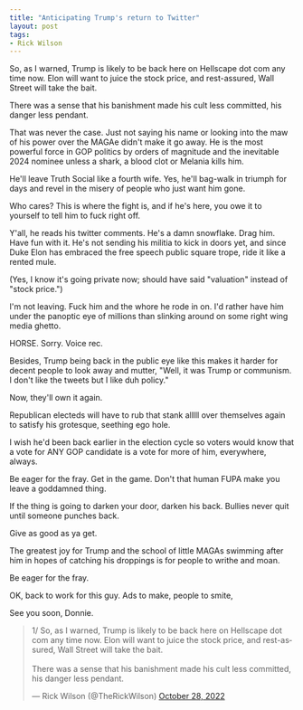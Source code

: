 ```yaml
---
title: "Anticipating Trump's return to Twitter"
layout: post
tags:
- Rick Wilson
---
```


So, as I warned, Trump is likely to be back here on Hellscape dot com any time now. Elon will want to juice the stock price, and rest-assured, Wall Street will take the bait.

There was a sense that his banishment made his cult less committed, his danger less pendant.

That was never the case. Just not saying his name or looking into the maw of his power over the MAGAe didn't make it go away. He is the most powerful force in GOP politics by orders of magnitude and the inevitable 2024 nominee unless a shark, a blood clot or Melania kills him.

He'll leave Truth Social like a fourth wife. Yes, he'll bag-walk in triumph for days and revel in the misery of people who just want him gone.

Who cares? This is where the fight is, and if he's here, you owe it to yourself to tell him to fuck right off.

Y'all, he reads his twitter comments. He's a damn snowflake. Drag him. Have fun with it. He's not sending his militia to kick in doors yet, and since Duke Elon has embraced the free speech public square trope, ride it like a rented mule.

(Yes, I know it's going private now; should have said "valuation" instead of "stock price.")

I'm not leaving. Fuck him and the whore he rode in on. I'd rather have him under the panoptic eye of millions than slinking around on some right wing media ghetto.

HORSE. Sorry. Voice rec.

Besides, Trump being back in the public eye like this makes it harder for decent people to look away and mutter, "Well, it was Trump or communism. I don't like the tweets but I like duh policy."

Now, they'll own it again.

Republican electeds will have to rub that stank alllll over themselves again to satisfy his grotesque, seething ego hole.

I wish he'd been back earlier in the election cycle so voters would know that a vote for ANY GOP candidate is a vote for more of him, everywhere, always.

Be eager for the fray. Get in the game. Don't that human FUPA make you leave a goddamned thing.

If the thing is going to darken your door, darken his back. Bullies never quit until someone punches back.

Give as good as ya get.

The greatest joy for Trump and the school of little MAGAs swimming after him in hopes of catching his droppings is for people to writhe and moan.

Be eager for the fray.

OK, back to work for this guy. Ads to make, people to smite,

See you soon, Donnie.

<blockquote class="twitter-tweet"><p lang="en" dir="ltr">1/ So, as I warned, Trump is likely to be back here on Hellscape dot com any time now. Elon will want to juice the stock price, and rest-assured, Wall Street will take the bait. <br><br>There was a sense that his banishment made his cult less committed, his danger less pendant.</p>&mdash; Rick Wilson (@TheRickWilson) <a href="https://twitter.com/TheRickWilson/status/1585813534801281028?ref_src=twsrc%5Etfw">October 28, 2022</a></blockquote> <script async src="https://platform.twitter.com/widgets.js" charset="utf-8"></script>
